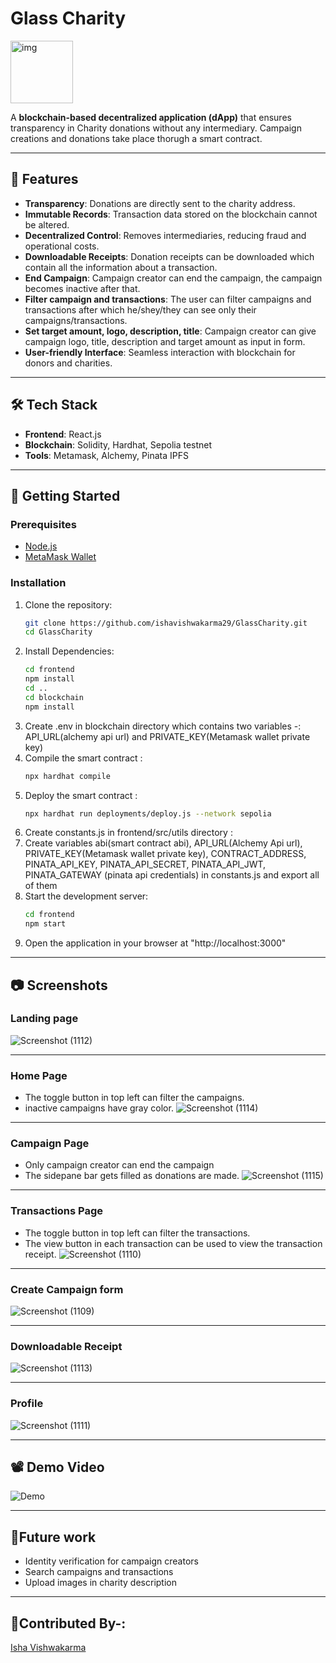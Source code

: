 # Glass Charity
<img src="https://github.com/user-attachments/assets/6e0ec517-7162-4a0c-ba41-97fc2c24f8fd" width="100" height="100" alt="img">

A **blockchain-based decentralized application (dApp)** that ensures transparency in Charity donations without any intermediary. Campaign creations and donations take place thorugh a smart contract.
***
## 🌟 Features

- **Transparency**: Donations are directly sent to the charity address.
- **Immutable Records**: Transaction data stored on the blockchain cannot be altered.
- **Decentralized Control**: Removes intermediaries, reducing fraud and operational costs.
- **Downloadable Receipts**: Donation receipts can be downloaded which contain all the information about a transaction.
- **End Campaign**: Campaign creator can end the campaign, the campaign becomes inactive after that.
- **Filter campaign and transactions**: The user can filter campaigns and transactions after which he/shey/they can see only their campaigns/transactions.
- **Set target amount, logo, description, title**: Campaign creator can give campaign logo, title, description and target amount as input in form.
- **User-friendly Interface**: Seamless interaction with blockchain for donors and charities.
****
## 🛠 Tech Stack

- **Frontend**: React.js
- **Blockchain**: Solidity, Hardhat, Sepolia testnet 
- **Tools**: Metamask, Alchemy, Pinata IPFS

****
## 🚀 Getting Started

### Prerequisites

- [Node.js](https://nodejs.org/)
- [MetaMask Wallet](https://metamask.io/)

### Installation

1. Clone the repository:
   ```bash
   git clone https://github.com/ishavishwakarma29/GlassCharity.git
   cd GlassCharity
2. Install Dependencies:
    ```bash
   cd frontend
   npm install
   cd ..
   cd blockchain
   npm install
3. Create .env in blockchain directory which contains two variables -: API_URL(alchemy api url) and PRIVATE_KEY(Metamask wallet private key)
4. Compile the smart contract :
     ```bash
   npx hardhat compile
5. Deploy the smart contract :
   ```bash
   npx hardhat run deployments/deploy.js --network sepolia
6. Create constants.js in frontend/src/utils directory :
7. Create variables abi(smart contract abi), API_URL(Alchemy Api url), PRIVATE_KEY(Metamask wallet private key), CONTRACT_ADDRESS, PINATA_API_KEY, PINATA_API_SECRET, PINATA_API_JWT, PINATA_GATEWAY (pinata api credentials) in constants.js and export all of them
8. Start the development server:
   ```bash
   cd frontend
   npm start
9. Open the application in your browser at "http://localhost:3000"
***
## 📷 Screenshots
### Landing page
![Screenshot (1112)](https://github.com/user-attachments/assets/b18a1087-4ccd-4b0b-a4a5-ed7ecc30847b)
***
### Home Page
- The toggle button in top left can filter the campaigns.
- inactive campaigns have gray color.
![Screenshot (1114)](https://github.com/user-attachments/assets/2f538aa7-9f7c-4dda-816a-036bbfd41c4a)
***
### Campaign Page
- Only campaign creator can end the campaign
- The sidepane bar gets filled as donations are made.
![Screenshot (1115)](https://github.com/user-attachments/assets/49a84b64-79d4-4dc2-92a3-45237ca7f511)
***
### Transactions Page
- The toggle button in top left can filter the transactions.
- The view button in each transaction can be used to view the transaction receipt.
![Screenshot (1110)](https://github.com/user-attachments/assets/77aaec8c-8d2b-45fe-ba03-a9fd4fcc0fdd)
***
### Create Campaign form
![Screenshot (1109)](https://github.com/user-attachments/assets/0e46e0f8-af51-4b2c-82fe-bf225966f124)
***
### Downloadable Receipt
![Screenshot (1113)](https://github.com/user-attachments/assets/446d8346-4586-47be-ac40-d28efce87b9b)
***
### Profile
![Screenshot (1111)](https://github.com/user-attachments/assets/c7d210ad-c16a-4d4b-8974-21d6e078e5e8)
***
## 📽️ Demo Video
![Demo](https://youtu.be/CdnUNf0Thsc)
***
## 🔮Future work
- Identity verification for campaign creators
- Search campaigns and transactions
- Upload images in charity description
***

## 👧Contributed By-:
[Isha Vishwakarma](https://github.com/ishavishwakarma29)










